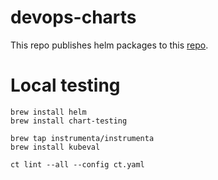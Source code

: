 # devops-charts

This repo publishes helm packages to this [repo](https://github.com/drdkadtr/devops-helm/).

# Local testing

```
brew install helm
brew install chart-testing

brew tap instrumenta/instrumenta
brew install kubeval

ct lint --all --config ct.yaml
```
